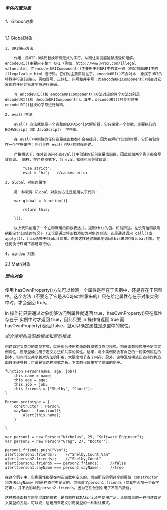 ##### 单体内置对象 
######  1、Global对象 
1.1 Global对象 

    1. URI编码方法 
       
        作用：用UTF-8编码替换所有无效的字符，从而让浏览器能够接受和理解。 encodeURI()主要用于整个 URI（例如，http://www.wrox.com/illegal value.htm），而encode-URIComponent()主要用于对URI中的某一段（例如前面URI中的illegalvalue.htm）进行码。它们的主要区别在于，encodeURI()不会对本  身属于URI的特殊字符进行编码，例如冒号、正斜杠、问号和井字号；而encodeURIComponent()则会对它发现的任何非标准字符进行编码。
    
        与 encodeURI()和 encodeURIComponent()方法对应的两个方法分别是 decodeURI()和 decodeURIComponent()。其中，decodeURI()只能对使用encodeURI()替换的字符进行解码。
    
    2. eval()方法 
    
        eval() 方法就像是一个完整的ECMAScript解析器，它只接受一个参数，即要执行的ECMAScript（或 JavaScript） 字符串。
        
        在 eval()中创建的任何变量或函数都不会被提升，因为在解析代码的时候，它们被包含在一个字符串中；它们只在 eval()执行的时候创建。
        
        严格模式下，在外部访问不到eval()中创建的任何变量或函数，因此前面两个例子都会导致错误。 同样，在严格模式下，为 eval 赋值也会导致错误： 
        
            "use strict"; 
            eval = "hi";   //causes error 
        
    3. Global 对象的属性
    
        另一种取得 Global 对象的方法是使用以下代码： 
     
        var global = function(){
    
            return this;  
            
        }(); 
        
        以上代码创建了一个立即调用的函数表达式，返回this的值。如前所述，在没有给函数明确指定this值的情况下（无论是通过将函数添加为对象的方法，还是通过调用 call()或 apply()），this值等于Global对象。而像这样通过简单地返回this来取得Global对象，在任何执行环境下都是可行的。
        
    4. window 对象 


2.1 Math对象


##### 面向对象

使用 hasOwnProperty()方法可以检测一个属性是存在于实例中，还是存在于原型中。这个方法（不要忘了它是从Object继承来的）只在给定属性存在于对象实例中时，才会返回 true。

in 操作符只要通过对象能够访问到属性就返回 true，hasOwnProperty()只在属性存在于 实例中时才返回 true，因此只要 in 操作符返回 true 而 hasOwnProperty()返回 false，就可以确定属性是原型中的属性。


*组合使用构造函数模式和原型模式*

    创建自定义类型的常见方式，就是组合使用构造函数模式与原型模式。构造函数模式用于定义实 例属性，而原型模式用于定义方法和共享的属性。结果，每个实例都会有自己的一份实例属性的副本，但同时又共享着对方法的引用，大限度地节省了内存。另外，这种混成模式还支持向构造函数传递参数；可谓是集两种模式之长。下面的代码重写了前面的例子。 
 
    function Person(name, age, job){     
        this.name = name;     
        this.age = age;     
        this.job = job;     
        this.friends = ["Shelby", "Court"]; 
    } 
 
    Person.prototype = {    
        constructor : Person,     
        sayName : function(){         
            alert(this.name);     
        } 
        
    } 
 
    var person1 = new Person("Nicholas", 29, "Software Engineer"); 
    var person2 = new Person("Greg", 27, "Doctor"); 
     
    person1.friends.push("Van"); 
    alert(person1.friends);    //"Shelby,Count,Van" 
    alert(person2.friends);    //"Shelby,Count" 
    alert(person1.friends === person2.friends);    //false 
    alert(person1.sayName === person2.sayName);    //true 

    在这个例子中，实例属性都是在构造函数中定义的，而由所有实例共享的属性 constructor 和方法sayName()则是在原型中定义的。而修改了person1.friends（向其中添加一个新字符串），并不会影响到person2.friends，因为它们分别引用了不同的数组。 
    
    这种构造函数与原型混成的模式，是目前在ECMAScript中使用广泛、认同度高的一种创建自定义类型的方法。可以说，这是用来定义引用类型的一种默认模式。 